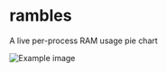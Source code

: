 # rambles
A live per-process RAM usage pie chart

![Example image](https://github.com/astromancer/rambles/blob/master/example.png?raw=True "Per-process RAM usage")
